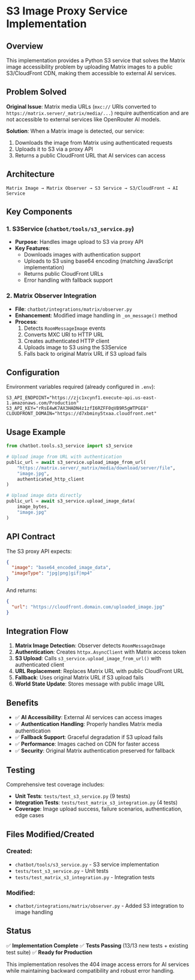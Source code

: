 # S3 Image Proxy Service Implementation

## Overview

This implementation provides a Python S3 service that solves the Matrix image accessibility problem by uploading Matrix images to a public S3/CloudFront CDN, making them accessible to external AI services.

## Problem Solved

**Original Issue**: Matrix media URLs (`mxc://` URIs converted to `https://matrix.server/_matrix/media/...`) require authentication and are not accessible to external services like OpenRouter AI models.

**Solution**: When a Matrix image is detected, our service:
1. Downloads the image from Matrix using authenticated requests
2. Uploads it to S3 via a proxy API
3. Returns a public CloudFront URL that AI services can access

## Architecture

```
Matrix Image → Matrix Observer → S3 Service → S3/CloudFront → AI Service
```

## Key Components

### 1. S3Service (`chatbot/tools/s3_service.py`)

- **Purpose**: Handles image upload to S3 via proxy API
- **Key Features**:
  - Downloads images with authentication support
  - Uploads to S3 using base64 encoding (matching JavaScript implementation)
  - Returns public CloudFront URLs
  - Error handling with fallback support

### 2. Matrix Observer Integration

- **File**: `chatbot/integrations/matrix/observer.py`
- **Enhancement**: Modified image handling in `_on_message()` method
- **Process**:
  1. Detects `RoomMessageImage` events
  2. Converts MXC URI to HTTP URL
  3. Creates authenticated HTTP client
  4. Uploads image to S3 using the S3Service
  5. Falls back to original Matrix URL if S3 upload fails

## Configuration

Environment variables required (already configured in `.env`):

```env
S3_API_ENDPOINT="https://zjc1xcynf1.execute-api.us-east-1.amazonaws.com/Production"
S3_API_KEY="rRsE4wK7AX3HADN4z1zfI6RZFF0qVB9R5gWTPGE8"
CLOUDFRONT_DOMAIN="https://d7xbminy5txaa.cloudfront.net"
```

## Usage Example

```python
from chatbot.tools.s3_service import s3_service

# Upload image from URL with authentication
public_url = await s3_service.upload_image_from_url(
    "https://matrix.server/_matrix/media/download/server/file",
    "image.jpg",
    authenticated_http_client
)

# Upload image data directly
public_url = await s3_service.upload_image_data(
    image_bytes,
    "image.jpg"
)
```

## API Contract

The S3 proxy API expects:

```json
{
  "image": "base64_encoded_image_data",
  "imageType": "jpg|png|gif|mp4"
}
```

And returns:

```json
{
  "url": "https://cloudfront.domain.com/uploaded_image.jpg"
}
```

## Integration Flow

1. **Matrix Image Detection**: Observer detects `RoomMessageImage`
2. **Authentication**: Creates `httpx.AsyncClient` with Matrix access token
3. **S3 Upload**: Calls `s3_service.upload_image_from_url()` with authenticated client
4. **URL Replacement**: Replaces Matrix URL with public CloudFront URL
5. **Fallback**: Uses original Matrix URL if S3 upload fails
6. **World State Update**: Stores message with public image URL

## Benefits

- ✅ **AI Accessibility**: External AI services can access images
- ✅ **Authentication Handling**: Properly handles Matrix media authentication
- ✅ **Fallback Support**: Graceful degradation if S3 upload fails
- ✅ **Performance**: Images cached on CDN for faster access
- ✅ **Security**: Original Matrix authentication preserved for fallback

## Testing

Comprehensive test coverage includes:

- **Unit Tests**: `tests/test_s3_service.py` (9 tests)
- **Integration Tests**: `tests/test_matrix_s3_integration.py` (4 tests)
- **Coverage**: Image upload success, failure scenarios, authentication, edge cases

## Files Modified/Created

### Created:
- `chatbot/tools/s3_service.py` - S3 service implementation
- `tests/test_s3_service.py` - Unit tests
- `tests/test_matrix_s3_integration.py` - Integration tests

### Modified:
- `chatbot/integrations/matrix/observer.py` - Added S3 integration to image handling

## Status

✅ **Implementation Complete**
✅ **Tests Passing** (13/13 new tests + existing test suite)
✅ **Ready for Production**

This implementation resolves the 404 image access errors for AI services while maintaining backward compatibility and robust error handling.
